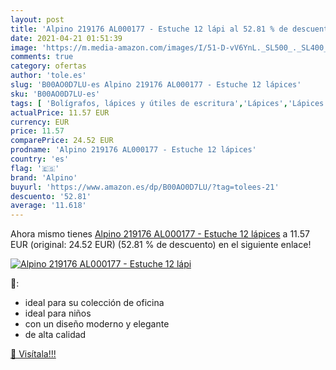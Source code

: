 ```yaml
---
layout: post
title: 'Alpino 219176 AL000177 - Estuche 12 lápi al 52.81 % de descuento'
date: 2021-04-21 01:51:39
image: 'https://m.media-amazon.com/images/I/51-D-vV6YnL._SL500_._SL400_.jpg'
comments: true
category: ofertas
author: 'tole.es'
slug: 'B00AO0D7LU-es Alpino 219176 AL000177 - Estuche 12 lápices'
sku: 'B00AO0D7LU-es'
tags: [ 'Bolígrafos, lápices y útiles de escritura','Lápices','Lápices de colores para adultos','Oficina y papelería','alpino','lápices', ]
actualPrice: 11.57 EUR
currency: EUR
price: 11.57
comparePrice: 24.52 EUR
prodname: 'Alpino 219176 AL000177 - Estuche 12 lápices'
country: 'es'
flag: '🇪🇸'
brand: 'Alpino'
buyurl: 'https://www.amazon.es/dp/B00AO0D7LU/?tag=tolees-21'
descuento: '52.81'
average: '11.618'
---
```


Ahora mismo tienes [Alpino 219176 AL000177 - Estuche 12 lápices](https://www.amazon.es/dp/B00AO0D7LU/?tag=tolees-21) a 11.57 EUR (original: 24.52 EUR) (52.81 %  de descuento) en el siguiente enlace!

[![Alpino 219176 AL000177 - Estuche 12 lápi](https://m.media-amazon.com/images/I/51-D-vV6YnL._SL500_._SL400_.jpg)](https://www.amazon.es/dp/B00AO0D7LU/?tag=tolees-21)

🔎:

- ideal para su colección de oficina
- ideal para niños
- con un diseño moderno y elegante
- de alta calidad

[🛒 Visítala!!!](https://www.amazon.es/dp/B00AO0D7LU/?tag=tolees-21)
